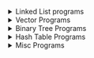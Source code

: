 <ul>
  <details>
  <summary> Linked List programs </summary>
    <ul>
      <details>
      <summary> Return the addition of 2 numbers in reverse </summary>
        <p>
          You are given two non-empty linked lists representing two non-negative integers. The digits are stored in reverse order, and each of their nodes contains a single digit. Add the two numbers and return the sum as a linked list.
          <br>You may assume the two numbers do not contain any leading zero, except the number 0 itself.
          <br>
          <br> <b>Example 1:</b>
          <br>Input: l1 = [2,4,3], l2 = [5,6,4]
          <br>Output: [7,0,8]
          <br>Explanation: 342 + 465 = 807.
          <br>
          <br><b>Example 2:</b>
          <br>Input: l1 = [0], l2 = [0]
          <br>Output: [0]
          <br>
          <br><b>Example 3:</b>
          <br>Input: l1 = [9,9,9,9,9,9,9], l2 = [9,9,9,9]
          <br>Output: [8,9,9,9,0,0,0,1]
          <br>
          <br><b>Constraints:</b>
          <br>The number of nodes in each linked list is in the range [1, 100].
          <br>0 <= Node.val <= 9
          <br>It is guaranteed that the list represents a number that does not have leading zeros.
        </p>
      </details>
      <details>
      <summary> Return the addition of 2 numbers without reverse </summary>
        <p>
          You are given two non-empty linked lists representing two non-negative integers. The most significant digit comes first and each of their nodes contain a single digit. Add the two numbers and return it as a linked list.
          <br>
          <br>You may assume the two numbers do not contain any leading zero, except the number 0 itself.
          <br>
          <br>Follow up:
          <br>What if you cannot modify the input lists? In other words, reversing the lists is not allowed.
          <br>
          <br><b>Example:</b>
          <br>Input: (7 -> 2 -> 4 -> 3) + (5 -> 6 -> 4)
          <br>Output: 7 -> 8 -> 0 -> 7
        </p>
      </details>
      <details>
      <summary> Find out if a list is cyclic and return true or false </summary>
        <p>
          Given head, the head of a linked list, determine if the linked list has a cycle in it.
          There is a cycle in a linked list if there is some node in the list that can be reached again by continuously following the next pointer. Internally, pos is used to denote the index of the node that tail's next pointer is connected to. Note that pos is not passed as a parameter.
          <br>
          <br>Return true if there is a cycle in the linked list. Otherwise, return false.
          <br>Follow up:
          <br>Can you solve it using O(1) (i.e. constant) memory?
          <br>
          <br> <b>Example 1:</b>
          <br>Input: head = [3,2,0,-4], pos = 1
          <br>Output: true
          <br>Explanation: There is a cycle in the linked list, where the tail connects to the 1st node (0-indexed).
          <br>
          <br><b>Example 2:</b>
          <br>Input: head = [1,2], pos = 0
          <br>Output: true
          <br>Explanation: There is a cycle in the linked list, where the tail connects to the 0th node.
          <br>
          <br><b>Example 3:</b>
          <br>Input: head = [1], pos = -1
          <br>Output: false
          <br>Explanation: There is no cycle in the linked list.
          <br>
          <br><b>Constraints:</b>
          <br>The number of the nodes in the list is in the range [0, 10^4].
          <br>-10^5 <= Node.val <= 10^5
          <br>pos is -1 or a valid index in the linked-list.
        </p>
      </details>
      <details>
      <summary> Find out if a list is cyclic and return the node </summary>
        <p>
          Given a linked list, return the node where the cycle begins. If there is no cycle, return null.
          There is a cycle in a linked list if there is some node in the list that can be reached again by continuously following the next pointer. Internally, pos is used to denote the index of the node that tail's next pointer is connected to. Note that pos is not passed as a parameter.
          <br>
          <br>Notice that you should not modify the linked list.
          <br>Follow up:
          <br>Can you solve it using O(1) (i.e. constant) memory?
          <br>
          <br><b>Example 1:</b>
          <br>Input: head = [3,2,0,-4], pos = 1
          <br>Output: tail connects to node index 1
          <br>Explanation: There is a cycle in the linked list, where tail connects to the second node.
          <br>
          <br><b>Example 2:</b>
          <br>Input: head = [1,2], pos = 0
          <br>Output: tail connects to node index 0
          <br>Explanation: There is a cycle in the linked list, where tail connects to the first node.
          <br>
          <br><b>Example 3:</b>
          <br>Input: head = [1], pos = -1
          <br>Output: no cycle
          <br>Explanation: There is no cycle in the linked list.
          <br>
          <br><b>Constraints:</b>
          <br>The number of the nodes in the list is in the range [0, 10^4].
          <br>-10^5 <= Node.val <= 10^5
          <br>pos is -1 or a valid index in the linked-list.
        </p>
      </details>
      <details>
      <summary> Find an intersection of 2 lists </summary>
        <p>
          Write a program to find the node at which the intersection of two singly linked lists begins.
          For example, the following two linked lists:
          begin to intersect at node c1.
          <br>
          <br><b>Example 1:</b>
          <br>Input: intersectVal = 8, listA = [4,1,8,4,5], listB = [5,6,1,8,4,5], skipA = 2, skipB = 3
          <br>Output: Reference of the node with value = 8
          <br>Input Explanation: The intersected node's value is 8 (note that this must not be 0 if the two lists intersect). From the head of A, it reads as [4,1,8,4,5]. From the head of B, it reads as [5,6,1,8,4,5]. There are 2 nodes before the intersected node in A; There are 3 nodes before the intersected node in B.
          <br>
          <br><b>Example 2:</b>
          <br>Input: intersectVal = 2, listA = [1,9,1,2,4], listB = [3,2,4], skipA = 3, skipB = 1
          <br>Output: Reference of the node with value = 2
          <br>Input Explanation: The intersected node's value is 2 (note that this must not be 0 if the two lists intersect). From the head of A, it reads as [1,9,1,2,4]. From the head of B, it reads as [3,2,4]. There are 3 nodes before the intersected node in A; There are 1 node before the intersected node in B.
          <br>
          <br><b>Example 3:</b>
          <br>Input: intersectVal = 0, listA = [2,6,4], listB = [1,5], skipA = 3, skipB = 2
          <br>Output: null
          <br>Input Explanation: From the head of A, it reads as [2,6,4]. From the head of B, it reads as [1,5]. Since the two lists do not intersect, intersectVal must be 0, while skipA and skipB can be arbitrary values.
          <br>Explanation: The two lists do not intersect, so return null.
          <br>
          <br><b>Constraints:</b>
          <br>If the two linked lists have no intersection at all, return null.
          <br>The linked lists must retain their original structure after the function returns.
          <br>You may assume there are no cycles anywhere in the entire linked structure.
          <br>Each value on each linked list is in the range [1, 10^9].
          <br>Your code should preferably run in O(n) time and use only O(1) memory
        </p>
      </details>
      <details>
      <summary> Merge Sort List </summary>
        <p>
          Merge two sorted linked lists and return it as a new sorted list. The new list should be made by splicing together the nodes of the first two lists.
          <br>
          <br><b>Example 1:</b>
          <br>Input: l1 = [1,2,4], l2 = [1,3,4]
          <br>Output: [1,1,2,3,4,4]
          <br>
          <br><b>Example 2:</b>
          <br>Input: l1 = [], l2 = []
          <br>Output: []
          <br>
          <br><b>Example 3:</b>
          <br>Input: l1 = [], l2 = [0]
          <br>Output: [0]
          <br>
          <br><b>Constraints:</b>
          <br>The number of nodes in both lists is in the range [0, 50].
          <br>-100 <= Node.val <= 100
          <br>Both l1 and l2 are sorted in non-decreasing order.
        </p>
      </details>
      <details>
      <summary> Remove Nth elements </summary>
        <p>
          Given the head of a linked list, remove the nth node from the end of the list and return its head.
          <br>Follow up: Could you do this in one pass?
          <br>
          <br><b>Example 1:</b>
          <br>Input: head = [1,2,3,4,5], n = 2
          <br>Output: [1,2,3,5]
          <br>
          <br><b>Example 2:</b>
          <br>Input: head = [1], n = 1
          <br>Output: []
          <br>
          <br><b>Example 3:</b>
          <br>Input: head = [1,2], n = 1
          <br>Output: [1]
          <br>
          <br><b>Constraints:</b>
          <br>The number of nodes in the list is sz.
          <br>1 <= sz <= 30
          <br>0 <= Node.val <= 100
          <br>1 <= n <= sz
        </p>
      </details>
      <details>
      <summary>Convert Binary to Integer</summary>
        <p>
          Given head which is a reference node to a singly-linked list. The value of each node in the linked list is either 0 or 1. The linked list holds the binary representation of a number.
          <br>
          <br>Return the decimal value of the number in the linked list.
          <br>
          <br><b>Example 1:</b>
          <br>Input: head = [1,0,1]
          <br>Output: 5
          <br>Explanation: (101) in base 2 = (5) in base 10
          <br>
          <br><b>Example 2:</b>
          <br>Input: head = [0]
          <br>Output: 0
          <br>
          <br><b>Example 3:</b>
          <br>Input: head = [1]
          <br>Output: 1
          <br>
          <br><b>Example 4:</b>
          <br>Input: head = [1,0,0,1,0,0,1,1,1,0,0,0,0,0,0]
          <br>Output: 18880
          <br>
          <br><b>Example 5:</b>
          <br>Input: head = [0,0]
          <br>Output: 0
          <br>
          <br><b>Constraints:</b>
          <br>The Linked List is not empty.
          <br>Number of nodes will not exceed 30.
          <br>Each node's value is either 0 or 1.
        </p>
      </details>
      <details>
      <summary> Insertion Sort </summary>
        <p>
          Sort a linked list using insertion sort.
          <br>A graphical example of insertion sort. The partial sorted list (black) initially contains only the first element in the list.
          <br>With each iteration one element (red) is removed from the input data and inserted in-place into the sorted list
          <br>
          <br>Algorithm of Insertion Sort:
          <br>
          <br>Insertion sort iterates, consuming one input element each repetition, and growing a sorted output list.
          <br>At each iteration, insertion sort removes one element from the input data, finds the location it belongs within the sorted list, and inserts it there.
          <br>It repeats until no input elements remain.
          <br>
          <br><b>Example 1:</b>
          <br>Input: 4->2->1->3
          <br>Output: 1->2->3->4
          <br>
          <br><b>Example 2:</b>
          <br>Input: -1->5->3->4->0
          <br>Output: -1->0->3->4->5
        </p>
      </details>
      <details>
      <summary> Removing Elements in a List</summary>
        <p>
          Remove all elements from a linked list of integers that have value val.
          <br>
          <br><b>Example:</b>
          <br>Input:  1->2->6->3->4->5->6, val = 6
          <br>Output: 1->2->3->4->5
          </p>
      </details>
      <details>
      <summary> Rotate a list to the right </summary>
        <p>
          Given the head of a linked list, rotate the list to the right by k places.
          <br>
          <br><b>Example 1:</b>
          <br>Input: head = [1,2,3,4,5], k = 2
          <br>Output: [4,5,1,2,3]
          <br>
          <br><b>Example 2:</b>
          <br>Input: head = [0,1,2], k = 4
          <br>Output: [2,0,1]
          <br>
          <br><b>Constraints:</b>
          <br>The number of nodes in the list is in the range [0, 500].
          <br>-100 <= Node.val <= 100
          <br>0 <= k <= 2 * 109
        </p>
      </details>
      <details>
      <summary> Rearrange List based on indexing parity </summary>
        <p>
          Given a singly linked list, group all odd nodes together followed by the even nodes. Please note here we are talking about the node number and not the value in the nodes.
          <br>
          <br>You should try to do it in place. The program should run in O(1) space complexity and O(nodes) time complexity.
          <br>
          <br><b>Example 1:</b>
          <br>Input: 1->2->3->4->5->NULL
          <br>Output: 1->3->5->2->4->NULL
          <br>
          <br><b>Example 2:</b>
          <br>Input: 2->1->3->5->6->4->7->NULL
          <br>Output: 2->3->6->7->1->5->4->NULL
          <br>
          <br><b>Constraints:</b>
          <br>The relative order inside both the even and odd groups should remain as it was in the input.
          <br>The first node is considered odd, the second node even and so on ...
          <br>The length of the linked list is between [0, 10^4].
        </p>
      </details>
      <details>
      <summary> Palindrome Linked List </summary>
        <p>
          Given a singly linked list, determine if it is a palindrome.
          <br>
          <br><b>Example 1:</b>  
          <br>Input: 1->2
          <br>Output: false
          <br>
          <br><b>Example 2:</b>
          <br>Input: 1->2->2->1
          <br>Output: true
          <br>
          <br>Follow up:
          <br>Could you do it in O(n) time and O(1) space?
        </p>
      </details>
      <details>
      <summary> Insert Element into Cyclic sorted List</summary>
        <p>
          Given a node from a Circular Linked List which is sorted in ascending order, write a function to insert a value insertVal into the list such that it remains a sorted circular list. The given node can be a reference to any single node in the list, and may not be necessarily the smallest value in the circular list.
          <br>
          <br>If there are multiple suitable places for insertion, you may choose any place to insert the new value. After the insertion, the circular list should remain sorted.
          <br>
          <br>If the list is empty (i.e., given node is null), you should create a new single circular list and return the reference to that single node. Otherwise, you should return the original given node.
          <br> 
          <br><b>Example 1:</b>
          <br>Input: head = [3,4,1], insertVal = 2
          <br>Output: [3,4,1,2]
          <br>Explanation: In the figure above, there is a sorted circular list of three elements. You are given a reference to the node with value 3, and we need to insert 2 into the list. The new node should be inserted between node 1 and node 3. After the insertion, the list should look like this, and we should still return node 3.
          <br>
          <br><b>Example 2:</b>
          <br>Input: head = [], insertVal = 1
          <br>Output: [1]
          <br>Explanation: The list is empty (given head is null). We create a new single circular list and return the reference to that single node.
          <br>
          <br><b>Example 3:</b>
          <br>Input: head = [1], insertVal = 0
          <br>Output: [1,0]
        </p>
      </details>
      <details>
      <summary>Add one to an integer</summary>
        <p>
          Given a non-negative integer represented as a linked list of digits, plus one to the integer.
          <br>
          <br>The digits are stored such that the most significant digit is at the head of the list.
          <br>
          <br><b>Example 1:</b>
          <br>Input: head = [1,2,3]
          <br>Output: [1,2,4]
          <br>
          <br><b>Example 2:</b>
          <br>Input: head = [0]
          <br>Output: [1]
          <br>
          <br><b>Constraints:</b>
          <br>The number of nodes in the linked list is in the range [1, 100].
          <br>0 <= Node.val <= 9
          <br>The number represented by the linked list does not contain leading zeros except for the zero itself. 
        </p>
      </details>
      <details>
      <summary> Flatten a Multi level Tree</summary>
        <p>
          You are given a doubly linked list which in addition to the next and previous pointers, it could have a child pointer, which may or may not point to a separate doubly linked list. These child lists may have one or more children of their own, and so on, to produce a multilevel data structure, as shown in the example below.
          <br>
          Flatten the list so that all the nodes appear in a single-level, doubly linked list. You are given the head of the first level of the list.
          <br><b>Example 1:</b>
          <br>Input: head = [1,2,3,4,5,6,null,null,null,7,8,9,10,null,null,11,12]
          <br>Output: [1,2,3,7,8,11,12,9,10,4,5,6]
          <br>Explanation:
          The multilevel linked list in the input is as follows:
          After flattening the multilevel linked list it becomes:
          <br>
          <br><b>Example 2:</b>
          <br>Input: head = [1,2,null,3]
          <br>Output: [1,3,2]
          <br>Explanation:
          <br>The input multilevel linked list is as follows:
          <br>
          <br>      1---2---NULL
          <br>      |
          <br>      3---NULL
          <br>Example 3:
          <br>Input: head = []
          <br>Output: []
          <br>
          <br>How multilevel linked list is represented in test case:
          <br>We use the multilevel linked list from Example 1 above:
          <br>
          <br>     1---2---3---4---5---6--NULL
          <br>             |
          <br>             7---8---9---10--NULL
          <br>                 |
          <br>                 11--12--NULL
          <br>The serialization of each level is as follows:
          <br>
          <br>[1,2,3,4,5,6,null]
          <br>[7,8,9,10,null]
          <br>[11,12,null]
          <br>To serialize all levels together we will add nulls in each level to signify no node connects to the <br>upper node of the previous level. The serialization becomes:
          <br>
          <br>[1,2,3,4,5,6,null]
          <br>[null,null,7,8,9,10,null]
          <br>[null,11,12,null]
          <br>Merging the serialization of each level and removing trailing nulls we obtain:
          <br>[1,2,3,4,5,6,null,null,null,7,8,9,10,null,null,11,12]
          <br>
          <br><b>Constraints:</b>
          <br>Number of Nodes will not exceed 1000.
          <br>1 <= Node.val <= 10^5
        </p>
      </details>
      <details>
      <summary> Copy a List with a Random Pointer </summary>
        <p>
          A linked list of length n is given such that each node contains an additional random pointer, which could point to any node in the list, or null.
          <br>
          <br>Construct a deep copy of the list. The deep copy should consist of exactly n brand new nodes, where each new node has its value set to the value of its corresponding original node. Both the next and random pointer of the new nodes should point to new nodes in the copied list such that the pointers in the original list and copied list represent the same list state. None of the pointers in the new list should point to nodes in the original list.
          <br>
          <br>For example, if there are two nodes X and Y in the original list, where X.random --> Y, then for the corresponding two nodes x and y in the copied list, x.random --> y.
          <br>
          <br>Return the head of the copied linked list.
          <br>
          <br>The linked list is represented in the input/output as a list of n nodes. Each node is represented as a pair of [val, random_index] where:
          <br>
          <br>val: an integer representing Node.val
          <br>random_index: the index of the node (range from 0 to n-1) that the random pointer points to, or null if it does not point to any node.
          <br>Your code will only be given the head of the original linked list.
          <br>
          <br><b>Example 1:</b>
          <br>
          <br>Input: head = [[7,null],[13,0],[11,4],[10,2],[1,0]]
          <br>Output: [[7,null],[13,0],[11,4],[10,2],[1,0]]
          <br>
          <br><b>Example 2:</b>
          <br>Input: head = [[1,1],[2,1]]
          <br>Output: [[1,1],[2,1]]
          <br>
          <br><b>Example 3:</b>
          <br>Input: head = [[3,null],[3,0],[3,null]]
          <br>Output: [[3,null],[3,0],[3,null]]
          <br>
          <br><b>Example 4:</b>
          <br>Input: head = []
          <br>Output: []
          <br>Explanation: The given linked list is empty (null pointer), so return null.
          <br>
          <br><b>Constraints:</b>
          <br>
          <br>0 <= n <= 1000
          <br>-10000 <= Node.val <= 10000
          <br>Node.random is null or is pointing to some node in the linked list.
        </p>
  </details>
    </ul>
  </details>
  <details>
  <summary> Vector Programs </summary>
    <ul>
      <details>
      <summary> Find Disappeared numbers </summary>
        <p>
          Given an array of integers where 1 ≤ a[i] ≤ n (n = size of array), some elements appear twice and others appear once.
          <br>Find all the elements of [1, n] inclusive that do not appear in this array.
          Could you do it without extra space and in O(n) runtime? You may assume the returned list does not count as extra space.
          <br><b>Example:</b>
          <br>Input:
          <br>[4,3,2,7,8,2,3,1]
          <br>Output:
          <br>[5,6]
        </p>
      </details>
      <details>
      <summary> Duplicating 0s </summary>
        <p>
          Given a fixed length array arr of integers, duplicate each occurrence of zero, shifting the remaining elements to the right.
          Note that elements beyond the length of the original array are not written.
          Do the above modifications to the input array in place, do not return anything from your function.
          <br>
          <br><b>Example 1: </b>
          <br>Input: [1,0,2,3,0,4,5,0]
          <br>Output: null
          <br>Explanation: After calling your function, the input array is modified to: [1,0,0,2,3,0,0,4]
          <br>
          <br><b>Example 2: </b>
          <br>Input: [1,2,3]
          <br>Output: null
          <br>Explanation: After calling your function, the input array is modified to: [1,2,3]
          <br>
          <br><b>Contraints:</b>
          <br>1 <= arr.length <= 10000
          <br>0 <= arr[i] <= 9
        </p>
      </details>
      <details>
      <summary> Even Digit Numbers in an Array </summary>
        <p>
          Given an array nums of integers, return how many of them contain an even number of digits.
          <br>
          <br><b>Example 1:</b>
          <br>Input: nums = [12,345,2,6,7896]
          <br>Output: 2
          <br>Explanation:
          <br>12 contains 2 digits (even number of digits).
          <br>345 contains 3 digits (odd number of digits).
          <br>2 contains 1 digit (odd number of digits).
          <br>6 contains 1 digit (odd number of digits).
          <br>7896 contains 4 digits (even number of digits).
          <br>Therefore only 12 and 7896 contain an even number of digits.
          <br>
          <br><b>Example 2:</b>
          <br>Input: nums = [555,901,482,1771]
          <br>Output: 1
          <br>Explanation:
          <br>Only 1771 contains an even number of digits.
          <br>
          <br><b>Constraints:</b>
          <br>1 <= nums.length <= 500
          <br>1 <= nums[i] <= 10^5
        </p>
      </details>
      <details>
      <summary> Height Checker </summary>
        <p>
          Students are asked to stand in non-decreasing order of heights for an annual photo.
          <br>Return the minimum number of students that must move in order for all students to be standing in non-decreasing order of height.
          <br>Notice that when a group of students is selected they can reorder in any possible way between themselves and the non selected students remain on their seats.
          <br>
          <br><b>Example 1:</b>
          <br>Input: heights = [1,1,4,2,1,3]
          <br>Output: 3
          <br>Explanation:
          <br>Current array : [1,1,4,2,1,3]
          <br>Target array  : [1,1,1,2,3,4]
          <br>On index 2 (0-based) we have 4 vs 1 so we have to move this student.
          <br>On index 4 (0-based) we have 1 vs 3 so we have to move this student.
          <br>On index 5 (0-based) we have 3 vs 4 so we have to move this student.
          <br>
          <br><b>Example 2:</b>
          <br>Input: heights = [5,1,2,3,4]
          <br>Output: 5
          <br>
          <br><b>Example 3:</b>
          <br>Input: heights = [1,2,3,4,5]
          <br>Output: 0
          <br>
          <br><b>Constraints:</b>
          <br>1 <= heights.length <= 100
          <br>1 <= heights[i] <= 100
        </p>
      </details>
      <details>
      <summary> Maximum consecutive 1s </summary>
        <p>
          Given a binary array, find the maximum number of consecutive 1s in this array.
          <br>
          <br><b>Example 1:</b>
          <br>Input: [1,1,0,1,1,1]
          <br>Output: 3
          <br>Explanation: The first two digits or the last three digits are consecutive 1s.
          <br>The maximum number of consecutive 1s is 3.
          <br>
          <br><b>Contraints:</b>
          <br>The input array will only contain 0 and 1.
          <br>The length of input array is a positive integer and will not exceed 10,000
        </p>
      </details>
      <details>
      <summary> Maximum consecutive 1s Flipping 1 0</summary>
        <p>
          Given a binary array, find the maximum number of consecutive 1s in this array if you can flip at most one 0.
          <br>  
          <br><b>Example 1:</b>
          <br>Input: [1,0,1,1,0]
          <br>Output: 4
          <br>Explanation: Flip the first zero will get the the maximum number of consecutive 1s.
          After flipping, the maximum number of consecutive 1s is 4.
          <br>
          <br><b>Note:</b>
          <br>The input array will only contain 0 and 1.
          <br>The length of input array is a positive integer and will not exceed 10,000
          <br><b>Follow up:</b>
          <br>What if the input numbers come in one by one as an infinite stream? In other words, you can't store all numbers coming from the stream as it's too large to hold in memory. Could you solve it efficiently?
        </p>
      </details>
      <details>
      <summary> Merge sort </summary>
        <p>
          Given two sorted integer arrays nums1 and nums2, merge nums2 into nums1 as one sorted array.
          <br>
          <br>The number of elements initialized in nums1 and nums2 are m and n respectively.
          <br>You may assume that nums1 has enough space (size that is equal to m + n) to hold additional <br>elements from nums2.
          <br>
          <br><b>Example:</b>
          <br>Input:
          <br>nums1 = [1,2,3,0,0,0], m = 3
          <br>nums2 = [2,5,6],       n = 3
          <br>Output: [1,2,2,3,5,6]
          <br>
          <br><b>Constraints:</b>
          <br>-10^9 <= nums1[i], nums2[i] <= 10^9
          <br>nums1.length == m + n
          <br>nums2.length == n
        </p>
      </details>
      <details>
      <summary> Mountain Array </summary>
        <p>
          Given an array A of integers, return true if and only if it is a valid mountain array.
          <br>Recall that A is a mountain array if and only if:
          <br>A.length >= 3
          <br>There exists some i with 0 < i < A.length - 1 such that:
          <br>A[0] < A[1] < ... A[i-1] < A[i]
          <br>A[i] > A[i+1] > ... > A[A.length - 1]
          <br>
          <br><b>Example 1:</b>
          <br>Input: [2,1]
          <br>Output: false
          <br>
          <br><b>Example 2:</b>
          <br>Input: [3,5,5]
          <br>Output: false
          <br>
          <br><b>Example 3:</b>
          <br>Input: [0,3,2,1]
          <br>Output: true
          <br>
          <br><b>Contraints:</b>
          <br>0 <= A.length <= 10000
          <br>0 <= A[i] <= 10000
        </p>
      </details>
      <details>
      <summary> Move Zeroes </summary>
        <p>
          Given an array nums, write a function to move all 0's to the end of it while maintaining the relative order of the non-zero elements.
          <br>
          <br><b>Example:</b>
          <br>Input: [0,1,0,3,12]
          <br>Output: [1,3,12,0,0]
          <br>
          <br><b>Note:</b>
          <br>You must do this in-place without making a copy of the array.
          <br>Minimize the total number of operations.
        </p>
      </details>
      <details>
      <summary> Remove Duplicates </summary>
        <p>
          Given a sorted array nums, remove the duplicates in-place such that each element appears only once and returns the new length.
          <br>
          <br>Do not allocate extra space for another array, you must do this by modifying the input array in-place with O(1) extra memory.
          <br>
          <br><b>Example 1:</b>
          <br>Given nums = [1,1,2],
          <br>Your function should return length = 2, with the first two elements of nums being 1 and 2 respectively.
          <br>It doesn't matter what you leave beyond the returned length.
          <br>
          <br><b>Example 2:</b>
          <br>Given nums = [0,0,1,1,1,2,2,3,3,4],
          <br>Your function should return length = 5, with the first five elements of nums being modified to 0, 1, 2, 3, and 4 respectively.
          <br>It doesn't matter what values are set beyond the returned length.
          <br>
          <br><b>Clarification:</b>
          <br>Confused why the returned value is an integer but your answer is an array?
          <br>Note that the input array is passed in by reference, which means a modification to the input array will be known to the caller as well.
        </p>
      </details>
      <details>
      <summary> Remove Elements </summary>
        <p>
          Given an array nums and a value val, remove all instances of that value in-place and return the new length.
          <br>Do not allocate extra space for another array, you must do this by modifying the input array in-place with O(1) extra memory.
          <br>The order of elements can be changed. It doesn't matter what you leave beyond the new length.
          <br>
          <br><b>Example 1:</b>
          <br>Given nums = [3,2,2,3], val = 3,
          <br>Your function should return length = 2, with the first two elements of nums being 2.
          <br>It doesn't matter what you leave beyond the returned length.
          <br>
          <br><b>Example 2:</b>
          <br>Given nums = [0,1,2,2,3,0,4,2], val = 2,
          <br>Your function should return length = 5, with the first five elements of nums containing 0, 1, 3, 0, and 4.
          <br>Note that the order of those five elements can be arbitrary.
          <br>It doesn't matter what values are set beyond the returned length.
        </p>
      </details>
      <details>
      <summary> Replace Elements </summary>
        <p>
          Given an array arr, replace every element in that array with the greatest element among the elements to its right, and replace the last element with -1.
          <br>
          <br>After doing so, return the array.
          <br>
          <br><b>Example 1:</b>
          <br>Input: arr = [17,18,5,4,6,1]
          <br>Output: [18,6,6,6,1,-1]
          <br>
          <br><b>Constraints:</b>
          <br>1 <= arr.length <= 10^4
          <br>1 <= arr[i] <= 10^5
        </p>
      </details>
      <details>
      <summary> Sort Array by Parity </summary>
        <p>
          Given an array A of non-negative integers, return an array consisting of all the even elements of A, followed by all the odd elements of A.
          <br>You may return any answer array that satisfies this condition.
          <br>
          <br><b>Example 1:</b>
          <br>Input: [3,1,2,4]
          <br>Output: [2,4,3,1]
          <br>The outputs [4,2,3,1], [2,4,1,3], and [4,2,1,3] would also be accepted.
          <br>
          <br><b>Constraints:</b>
          <br>1 <= A.length <= 5000
          <br>0 <= A[i] <= 5000
        </p>
      </details>
      <details>
      <summary> Sorted Squares </summary>
        <p>
            Given an array of integers A sorted in non-decreasing order, return an array of the squares of each number, also in sorted non-decreasing order.
            <br>
            <br><b>Example 1:</b>
            <br>Input: [-4,-1,0,3,10]
            <br>Output: [0,1,9,16,100]
            <br>
            <br><b>Example 2:</b>
            <br>Input: [-7,-3,2,3,11]
            <br>Output: [4,9,9,49,121]
            <br>
            <br><b>Contraints:</b>
            <br>1 <= A.length <= 10000
            <br>-10000 <= A[i] <= 10000
            <br>A is sorted in non-decreasing order.
        </p>
      </details>
      <details>
      <summary> Third Biggest Number </summary>
        <p>
            Given a non-empty array of integers, return the third maximum number in this array. If it does not exist, return the maximum number. The time complexity must be in O(n).
            <br>
            <br><b>Example 1:</b>
            <br>Input: [3, 2, 1]
            <br>Output: 1
            <br>Explanation: The third maximum is 1.
            <br>
            <br><b>Example 2:</b>
            <br>Input: [1, 2]
            <br>Output: 2
            <br>Explanation: The third maximum does not exist, so the maximum (2) is returned instead.
            <br>
            <br><b>Example 3:</b>
            <br>Input: [2, 2, 3, 1]
            <br>Output: 1
            <br>Explanation: Note that the third maximum here means the third maximum distinct number.
            <br>Both numbers with value 2 are both considered as second maximum.
        </p>
      </details>
      <details>
      <summary> Product of all elements but self </summary>
        <p>
          Given an array nums of n integers where n > 1,  return an array output such that output[i] is equal to the product of all the elements of nums except nums[i].
          <br>
          <br><b>Example:</b>
          <br>Input:  [1,2,3,4]
          <br>Output: [24,12,8,6]
          <br>Constraint: It's guaranteed that the product of the elements of any prefix or suffix of the array (including the whole array) fits in a 32 bit integer.
          <br>
          <br>Note: Please solve it without division and in O(n).
          <br>Follow up:
          <br>Could you solve it with constant space complexity? (The output array does not count as extra space for the purpose of space complexity analysis.)
        </p>
      </details>
      <details>
      <summary> Minimum cost to stack coins on one column </summary>
        <p>
          We have n chips, where the position of the ith chip is position[i].
          <br>
          <br>We need to move all the chips to the same position. In one step, we can change the position of the ith chip from position[i] to:
          <br>
          <br>position[i] + 2 or position[i] - 2 with cost = 0.
          <br>position[i] + 1 or position[i] - 1 with cost = 1.
          <br>Return the minimum cost needed to move all the chips to the same position.
          <br>  
          <br><b>Example 1:</b>
          <br>Input: position = [1,2,3]
          <br>Output: 1
          <br>Explanation: First step: Move the chip at position 3 to position 1 with cost = 0.
          <br>Second step: Move the chip at position 2 to position 1 with cost = 1.
          <br>Total cost is 1.
          <br>
          <br><b>Example 2:</b>
          <br>Input: position = [2,2,2,3,3]
          <br>Output: 2
          <br>Explanation: We can move the two chips at position  3 to position 2. Each move has cost = 1. The <br>total cost = 2.
          <br>
          <br><b>Example 3:</b>
          <br>Input: position = [1,1000000000]
          <br>Output: 1
          <br>
          <br><b>Constraints:</b>
          <br>1 <= position.length <= 100
          <br>1 <= position[i] <= 10^9
        </p>
      </details>
      <details>
      <summary> Find the Smallest Divisor Given a Threshold </summary>
        <p>
          Given an array of integers nums and an integer threshold, we will choose a positive integer divisor and divide all the array by it and sum the result of the division. Find the smallest divisor such that the result mentioned above is less than or equal to threshold.
          <br>
          <br>Each result of division is rounded to the nearest integer greater than or equal to that element.(For example: 7/3 = 3 and 10/2 = 5).
          <br>
          <br>It is guaranteed that there will be an answer.
          <br>
          <br><b>Example 1:</b>
          <br>Input: nums = [1,2,5,9], threshold = 6
          <br>Output: 5
          <br>Explanation: We can get a sum to 17 (1+2+5+9) if the divisor is 1.
          <br>If the divisor is 4 we can get a sum to 7 (1+1+2+3) and if the divisor is 5 the sum will be 5 (1+1+1+2).
          <br>
          <br><b>Example 2:</b>
          <br>Input: nums = [2,3,5,7,11], threshold = 11
          <br>Output: 3
          <br>
          <br><b>Example 3:</b>
          <br>Input: nums = [19], threshold = 5
          <br>Output: 4
          <br>
          <br><b>Constraints:</b>
          <br>1 <= nums.length <= 5 * 10^4
          <br>1 <= nums[i] <= 10^6
          <br>nums.length <= threshold <= 10^6
        </p>
      </details>
      <details>
      <summary> Find the Shortest distance between two words in a vector</summary>
        <p>
          Given a list of words and two words word1 and word2, return the shortest distance between these two words in the list.
          <br>
          <br><b>Example 1:</b>
          <br>Assume that words = ["practice", "makes", "perfect", "coding", "makes"].
          <br>Input: word1 = “coding”, word2 = “practice”
          <br>Output: 3
          <br>
          <br><b>Example 2:</b>
          <br>Input: word1 = "makes", word2 = "coding"
          <br>Output: 1
          <br><b>Note:</b>
          <br>You may assume that word1 does not equal to word2, and word1 and word2 are both in the list.
        </p>
      </details>
      <details>
      <summary>Can pot flowers in a flowerbed</summary>
        <p>
            You have a long flowerbed in which some of the plots are planted, and some are not. However, flowers cannot be planted in adjacent plots.
            <br>
            <br>Given an integer array flowerbed containing 0's and 1's, where 0 means empty and 1 means not empty, and an integer n, return if n new flowers can be planted in the flowerbed without violating the no-adjacent-flowers rule.
            <br>
            <br><b>Example 1:</b>
            <br>Input: flowerbed = [1,0,0,0,1], n = 1
            <br>Output: true
            <br>
            <br><b>Example 2:</b>
            <br>Input: flowerbed = [1,0,0,0,1], n = 2
            <br>Output: false
            <br> 
            <br><b>Constraints:</b>
            <br>1 <= flowerbed.length <= 2 * 104
            <br>flowerbed[i] is 0 or 1.
            <br>There are no two adjacent flowers in flowerbed.
            <br>0 <= n <= flowerbed.length
        </p>
      </details>
    </ul>
  </details>
  <details>
  <summary> Binary Tree Programs </summary>
    <ul>
      <details>
      <summary> Pre Order traversal </summary>
        <p>
          Given the root of a binary tree, return the preorder traversal of its nodes' values.
          <br>
          <br><b>Example 1:</b>
          <br>Input: root = [1,null,2,3]
          <br>Output: [1,2,3]
          <br>
          <br><b>Example 2:</b>
          <br>Input: root = []
          <br>Output: []
          <br>
          <br><b>Example 3:</b>
          <br>Input: root = [1]
          <br>Output: [1]
          <br>
          <br><b>Example 4:</b>
          <br>Input: root = [1,2]
          <br>Output: [1,2]
          <br>
          <br><b>Example 5:</b>
          <br>Input: root = [1,null,2]
          <br>Output: [1,2]
          <br>
          <br><b>Constraints:</b>
          <br>The number of nodes in the tree is in the range [0, 100].
          <br>-100 <= Node.val <= 100
          <br>
          <br><b>Follow up:</b>
          <br>Recursive solution is trivial, could you do it iteratively?
        </p>
      </details>
      <details>
      <summary> In order traversal </summary>
        <p>
          Given the root of a binary tree, return the inorder traversal of its nodes' values.
          <br>
          <br><b>Example 1:</b>
          <br>Input: root = [1,null,2,3]
          <br>Output: [1,3,2]
          <br>
          <br><b>Example 2:</b>
          <br>Input: root = []
          <br>Output: []
          <br>
          <br><b>Example 3:</b>
          <br>Input: root = [1]
          <br>Output: [1]
          <br>
          <br><b>Example 4:</b>
          <br>Input: root = [1,2]
          <br>Output: [2,1]
          <br>
          <br><b>Example 5:</b>
          <br>Input: root = [1,null,2]
          <br>Output: [1,2]
          <br>
          <br><b>Constraints:</b>
          <br>The number of nodes in the tree is in the range [0, 100].
          <br>-100 <= Node.val <= 100
          <br>
          <br><b>Follow up:</b>
          <br>Recursive solution is trivial, could you do it iteratively?
        </p>
      </details>
      <details>
      <summary> Level order Traversal</summary>
        <p>
          Given a binary tree, return the level order traversal of its nodes' values. (ie, from left to right, level by level).
          <br>
          <br><b>For example:</b>
          <br>Given binary tree [3,9,20,null,null,15,7],
          <br>&emsp;&emsp;3
          <br>&emsp;&emsp;/&emsp;\
          <br>&emsp;&ensp;9&ensp;&emsp;20
          <br> &emsp;&emsp;&emsp;/&emsp;\
          <br>&emsp;&ensp;15&emsp;&emsp;7
          <br>return its level order traversal as:
          <br>[
          <br>  [3],
          <br>  [9,20],
          <br>  [15,7]
          <br>]
        </p>
      </details>
      <details>
      <summary>Maximum depth of tree </summary>
        <p>
          Given the root of a binary tree, return its maximum depth.
          <br>
          <br>A binary tree's maximum depth is the number of nodes along the longest path from the root node down to the farthest leaf node.
          <br>
          <br><b>Example 1:</b>
          <br>Input: root = [3,9,20,null,null,15,7]
          <br>Output: 3
          <br>
          <br><b>Example 2:</b>
          <br>Input: root = [1,null,2]
          <br>Output: 2
          <br>
          <br><b>Example 3:</b>
          <br>Input: root = []
          <br>Output: 0
          <br>
          <br><b>Example 4:</b>
          <br>Input: root = [0]
          <br>Output: 1
          <br> 
          <br><b>Constraints:</b>
          <br>The number of nodes in the tree is in the range [0, 104].
          <br>-100 <= Node.val <= 100
        </p>
      </details>
      <details>
      <summary> Path to sum </summary>
        <p>
          Given a binary tree and a sum, determine if the tree has a root-to-leaf path such that adding up all the values along the path equals the given sum.
          <br>
          <br>Note: A leaf is a node with no children.
          <br>
          <br><b>Example:</b>
          <br>
          <br>Given the below binary tree and sum = 22,
          <br>
          <br>&emsp;&emsp;&ensp;<b>5</b>
          <br>&emsp;&emsp;<b>/</b>&emsp;&emsp;\
          <br>&emsp;&ensp;<b>4</b>&emsp;&emsp;&ensp;8
          <br>&emsp;<b>/</b>&emsp;&emsp;&emsp;/&ensp;\
          <br>&emsp;<b>11</b>&emsp;&emsp;13&emsp;4
          <br>&ensp;/&emsp;<b>\</b>&emsp;&emsp;&emsp;&emsp;&emsp;&ensp;\
          <br>7&emsp;&emsp;<b>2</b>&emsp;&emsp;&emsp;&emsp;&emsp;1
          <br>return true, as there exist a root-to-leaf path 5->4->11->2 which sum is 22.
        </p>
      </details>
    </ul>
  </details>
  <details>
  <summary> Hash Table Programs </summary>
    <ul>
      <details>
      <summary> Contains a duplicate </summary>
        <p>
          Given an array of integers, find if the array contains any duplicates.
          Your function should return true if any value appears at least twice in the array, and it should return false if every element is distinct.
          <br>
          <br><b>Example 1:</b>
          <br>Input: [1,2,3,1]
          <br>Output: true
          <br>
          <br><b>Example 2:</b>
          <br>Input: [1,2,3,4]
          <br>Output: false
          <br>
          <br><b>Example 3:</b>
          <br>Input: [1,1,1,3,3,4,3,2,4,2]
          <br>Output: true
        </p>
      </details>
      <details>
      <summary> First unique character </summary>
        <p>
          Given a string, find the first non-repeating character in it and return its index. If it doesn't exist, return -1.
          <br>
          <br><b>Examples:</b>
          <br>s = "leetcode"
          <br>return 0.
          <br>s = "loveleetcode"
          <br>return 2.
          <br>Note: You may assume the string contains only lowercase English letters.
        </p>
      </details>
      <details>
      <summary> Happy Numbers </summary>
        <p>
          Write an algorithm to determine if a number n is "happy".
          <br>
          <br>A happy number is a number defined by the following process: Starting with any positive integer, replace the number by the sum of the squares of its digits, and repeat the process until the number equals 1 (where it will stay), or it loops endlessly in a cycle which does not include 1. Those numbers for which this process ends in 1 are happy numbers.
          <br>
          <br>Return True if n is a happy number, and False if not.
          <br>
          <br><b>Example:</b>
          <br>
          <br>Input: 19
          <br>Output: true
          <br>Explanation:
          <br>12 + 92 = 82
          <br>82 + 22 = 68
          <br>62 + 82 = 100
          <br>12 + 02 + 02 = 1
        </p>
      </details>
      <details>
      <summary> Intersection of two vectors </summary>
        <p>
          Given two arrays, write a function to compute their intersection.
          <br>
          <br><b>Example 1:</b>
          <br>Input: nums1 = [1,2,2,1], nums2 = [2,2]
          <br>Output: [2]
          <br>
          <br><b>Example 2:</b>
          <br>Input: nums1 = [4,9,5], nums2 = [9,4,9,8,4]
          <br>Output: [9,4]
          <br>
          <br><b>Note:</b>
          <br>Each element in the result must be unique.
          <br>The result can be in any order.
        </p>
      </details>
      <details>
      <summary> Find the Single Number </summary>
        <p>
          <br>Given a non-empty array of integers nums, every element appears twice except for one. Find that single one.
          <br>
          <br>Follow up: Could you implement a solution with a linear runtime complexity and without using extra memory?
          <br>
          <br><b>Example 1:</b>
          <br>Input: nums = [2,2,1]
          <br>Output: 1
          <br>
          <br><b>Example 2:</b>
          <br>Input: nums = [4,1,2,1,2]
          <br>Output: 4
          <br>
          <br><b>Example 3:</b>
          <br>Input: nums = [1]
          <br>Output: 1
          <br>
          <br><b>Constraints:</b>
          <br>1 <= nums.length <= 3 * 10^4
          <br>-3 * 104 <= nums[i] <= 3 * 10^4
          <br>Each element in the array appears twice except for one element which appears only once.
        </p>
      </details>
      <details>
      <summary> Two numbers add up to the target </summary>
        <p>
          Given an array of integers nums and an integer target, return indices of the two numbers such that they add up to target.
          <br>
          <br>You may assume that each input would have exactly one solution, and you may not use the same element twice.
          <br>
          <br>You can return the answer in any order.
          <br>
          <br><b>Example 1:</b>
          <br>Input: nums = [2,7,11,15], target = 9
          <br>Output: [0,1]
          <br>Output: Because nums[0] + nums[1] == 9, we return [0, 1].
          <br>
          <br><b>Example 2:</b>
          <br>Input: nums = [3,2,4], target = 6
          <br>Output: [1,2]
          <br>
          <br><b>Example 3:</b>
          <br>Input: nums = [3,3], target = 6
          <br>Output: [0,1]
          <br>
          <br><b>Constraints:</b>
          <br>2 <= nums.length <= 10^5
          <br>-10^9 <= nums[i] <= 10^9
          <br>-10^9 <= target <= 10^9
          <br>Only one valid answer exists.
        </p>
      </details>
    </ul>
  </details>
  <details>
  <summary> Misc Programs </summary>
    <ul>
      <details>
      <summary>Convert number to words - HARD </summary>
        <p>
          Convert a non-negative integer to its english words representation. Given input is guaranteed to be less than 2^31 - 1.
          <br>
          <br><b>Example 1:</b>
          <br>Input: 123
          <br>Output: "One Hundred Twenty Three"
          <br>
          <br><b>Example 2:</b>
          <br>Input: 12345
          <br>Output: "Twelve Thousand Three Hundred Forty Five"
          <br>
          <br><b>Example 3:</b>
          <br>Input: 1234567
          <br>Output: "One Million Two Hundred Thirty Four Thousand Five Hundred Sixty Seven"
          <br>
          <br></b>Example 4:
          <br>Input: 1234567891
          <br>Output: "One Billion Two Hundred Thirty Four Million Five Hundred Sixty Seven Thousand Eight Hundred Ninety One"
        </p>
      </details>
      <details>
      <summary> Check Version Numbers - MEDIUM</summary>
        <p>
          Given two version numbers, version1 and version2, compare them.
          <br>Version numbers consist of one or more revisions joined by a dot '.'. Each revision consists of digits and may contain leading zeros. Every revision contains at least one character. Revisions are 0-indexed from left to right, with the leftmost revision being revision 0, the next revision being revision 1, and so on. For example 2.5.33 and 0.1 are valid version numbers.
          <br>To compare version numbers, compare their revisions in left-to-right order. Revisions are compared using their integer value ignoring any leading zeros. This means that revisions 1 and 001 are considered equal. If a version number does not specify a revision at an index, then treat the revision as 0. For example, version 1.0 is less than version 1.1 because their revision 0s are the same, but their revision 1s are 0 and 1 respectively, and 0 < 1.
          <br>
          <br>Return the following:
          <br>If version1 < version2, return -1.
          <br>If version1 > version2, return 1.
          <br>Otherwise, return 0.
          <br>
          <br><b>Example 1:</b>
          <br>Input: version1 = "1.01", version2 = "1.001"
          <br>Output: 0
          <br>Explanation: Ignoring leading zeroes, both "01" and "001" represent the same integer "1".
          <br>
          <br><b>Example 2:</b>
          <br>Input: version1 = "1.0", version2 = "1.0.0"
          <br>Output: 0
          <br>Explanation: version1 does not specify revision 2, which means it is treated as "0".
          <br>
          <br><b>Example 3:</b>
          <br>Input: version1 = "0.1", version2 = "1.1"
          <br>Output: -1
          <br>Explanation: version1's revision 0 is "0", while version2's revision 0 is "1". 0 < 1, so version1 < version2.
          <br>
          <br><b>Example 4:</b>
          <br>Input: version1 = "1.0.1", version2 = "1"
          <br>Output: 1
          <br>
          <br><b>Example 5:</b>
          <br>Input: version1 = "7.5.2.4", version2 = "7.5.3"
          <br>Output: -1
          <br>
          <br><b>Constraints:</b>
          <br>1 <= version1.length, version2.length <= 500
          <br>version1 and version2 only contain digits and '.'.
          <br>version1 and version2 are valid version numbers.
          <br>All the given revisions in version1 and version2 can be stored in a 32-bit integer.
        </p>
      </details>
      <details>
      <summary> Maximum chacter repetition in one string </summary>
        <p>
        Given a string s, the power of the string is the maximum length of a non-empty substring that contains only one unique character.
        <br>
        <br>Return the power of the string.
        <br>
        <br><b>Example 1:</b>
        <br>Input: s = "leetcode"
        <br>Output: 2
        <br>Explanation: The substring "ee" is of length 2 with the character 'e' only.
        <br>
        <br><b>Example 2:</b>
        <br>Input: s = "abbcccddddeeeeedcba"
        <br>Output: 5
        <br>Explanation: The substring "eeeee" is of length 5 with the character 'e' only.
        <br>
        <br><b>Example 3:</b>
        <br>Input: s = "triplepillooooow"
        <br>Output: 5
        <br>
        <br><b>Example 4:</b>
        <br>Input: s = "hooraaaaaaaaaaay"
        <br>Output: 11
        <br>
        <br><b>Example 5:</b>
        <br>Input: s = "tourist"
        <br>Output: 1
        <br>
        <br><b>Constraints:</b>
        <br>1 <= s.length <= 500
        <br>s contains only lowercase English letters.
        </p>
      </details>
      <details>
      <summary> Kth factor of n </summary>
        <p>
          Given two positive integers n and k.
          <br>
          <br>A factor of an integer n is defined as an integer i where n % i == 0.
          <br>
          <br>Consider a list of all factors of n sorted in ascending order, return the kth factor in this list or return -1 if n has less than k factors.
          <br> 
          <br><b>Example 1:</b>
          <br>Input: n = 12, k = 3
          <br>Output: 3
          <br>Explanation: Factors list is [1, 2, 3, 4, 6, 12], the 3rd factor is 3.
          <br>
          <br><b>Example 2:</b>
          <br>Input: n = 7, k = 2
          <br>Output: 7
          <br>Explanation: Factors list is [1, 7], the 2nd factor is 7.
          <br>
          <br><b>Example 3:</b>
          <br>Input: n = 4, k = 4
          <br>Output: -1
          <br>Explanation: Factors list is [1, 2, 4], there is only 3 factors. We should return -1.
          <br>
          <br><b>Example 4:</b>
          <br>Input: n = 1, k = 1
          <br>Output: 1
          <br>Explanation: Factors list is [1], the 1st factor is 1.
          <br>
          <br><b>Example 5:</b>
          <br>Input: n = 1000, k = 3
          <br>Output: 4
          <br>Explanation: Factors list is [1, 2, 4, 5, 8, 10, 20, 25, 40, 50, 100, 125, 200, 250, 500, 1000].
          <br> 
          <br><b>Constraints:</b>
          <br>1 <= k <= n <= 1000
        </p>
      </details>
      <details>
      <summary> Decode string and return letter</summary>
        <p>
          An encoded string S is given.  To find and write the decoded string to a tape, the encoded string is read one character at a time and the following steps are taken:
          <br>
          <br>If the character read is a letter, that letter is written onto the tape.
          <br>If the character read is a digit (say d), the entire current tape is repeatedly written d-1 more times in total.
          <br>Now for some encoded string S, and an index K, find and return the K-th letter (1 indexed) in the decoded string.
          <br>
          <br><b>Example 1</b>
          <br>Input: S = "leet2code3", K = 10
          <br>Output: "o"
          <br>Explanation: 
          <br>The decoded string is "leetleetcodeleetleetcodeleetleetcode".
          <br>The 10th letter in the string is "o".
          <br>
          <br><b>Example 2</b>:
          <br>Input: S = "ha22", K = 5
          <br>Output: "h"
          <br>Explanation: 
          <br>The decoded string is "hahahaha".  The 5th letter is "h".
          <br>
          <br><b>Example 3</b>:
          <br>Input: S = "a2345678999999999999999", K = 1
          <br>Output: "a"
          <br>Explanation: 
          <br>The decoded string is "a" repeated 8301530446056247680 times.  The 1st letter is "a".
          <br> 
          <br><b>Constraints:</b>
          <br>2 <= S.length <= 100
          <br>S will only contain lowercase letters and digits 2 through 9.
          <br>S starts with a letter.
          <br>1 <= K <= 10^9
          <br>It's guaranteed that K is less than or equal to the length of the decoded string.
          <br>The decoded string is guaranteed to have less than 2^63 letters.
        </p>
      </details>
    </ul>
  </details>
</ul>

<!--
<details>
<summary></summary>
  <p>

  </p>
</details>
-->
